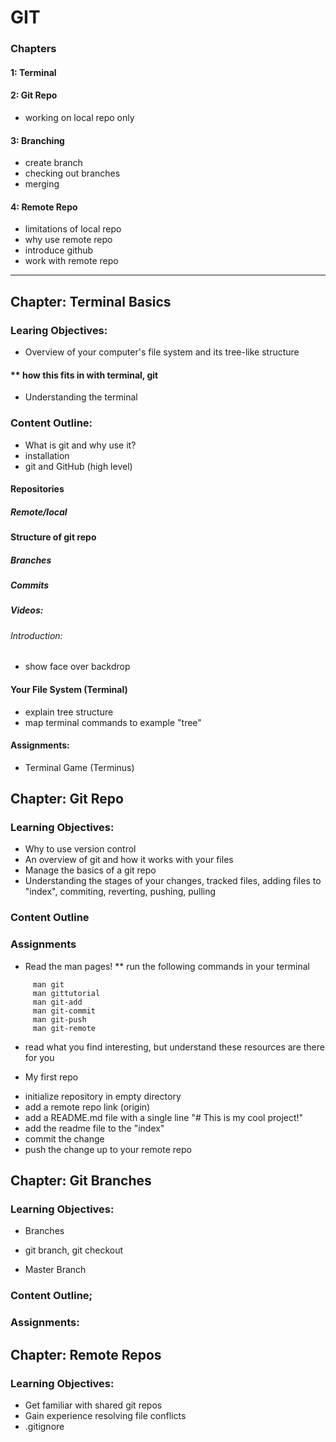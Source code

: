 # GIT
### Chapters
#### 1: Terminal
#### 2: Git Repo
* working on local repo only
#### 3: Branching
* create branch
* checking out branches
* merging
#### 4: Remote Repo
* limitations of local repo
* why use remote repo
* introduce github
* work with remote repo
---
## Chapter: Terminal Basics
### Learing Objectives:
* Overview of your computer's file system and its tree-like structure
#### ** how this fits in with terminal, git
* Understanding the terminal
### Content Outline:
* What is git and why use it?
* installation
* git and GitHub (high level)
#### Repositories
##### Remote/local
#### Structure of git repo
##### Branches
##### Commits
##### Videos:
###### Introduction:
* show face over backdrop
#### Your File System (Terminal)
* explain tree structure
* map terminal commands to example "tree"
#### Assignments:
* Terminal Game (Terminus)
## Chapter: Git Repo
### Learning Objectives:
* Why to use version control
* An overview of git and how it works with your files
* Manage the basics of a git repo
* Understanding the stages of your changes, tracked files, adding files to "index", commiting, reverting, pushing, pulling
### Content Outline
### Assignments
* Read the man pages!
** run the following commands in your terminal
```
     man git
     man gittutorial
     man git-add
     man git-commit
     man git-push
     man git-remote
```
 - read what you find interesting, but understand these resources are there for you
* My first repo
 - initialize repository in empty directory
 - add a remote repo link (origin)
 - add a README.md file with a single line "# This is my cool project!"
 - add the readme file to the "index"
 - commit the change
 - push the change up to your remote repo
## Chapter: Git Branches
### Learning Objectives:
* Branches
 - git branch, git checkout
* Master Branch
### Content Outline;
### Assignments:
## Chapter: Remote Repos
### Learning Objectives:
* Get familiar with shared git repos
* Gain experience resolving file conflicts
* .gitignore
